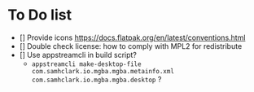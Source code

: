 # To Do list

- [] Provide icons https://docs.flatpak.org/en/latest/conventions.html
- [] Double check license: how to comply with MPL2 for redistribute
- [] Use appstreamcli in build script? 
  - `appstreamcli make-desktop-file com.samhclark.io.mgba.mgba.metainfo.xml com.samhclark.io.mgba.mgba.desktop` ?
